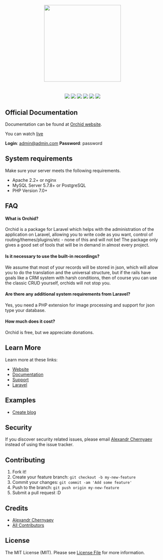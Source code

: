 <p align="center">
<a href="https://github.com/TheOrchid/Platform"><img width="250"  src="https://theorchid.github.io/assets/img/orchid.svg">
</a>
</p>


#

<p align="center">
<a href="https://www.paypal.me/tabuna/10usd"><img src="https://img.shields.io/badge/Donate-PayPal-green.svg"></a>
<a href="https://github.com/chiraggude/awesome-laravel#starter-projects"><img src="https://cdn.rawgit.com/sindresorhus/awesome/d7305f38d29fed78fa85652e3a63e154dd8e8829/media/badge.svg"></a>
<a href="https://styleci.io/repos/73781385"><img src="https://styleci.io/repos/73781385/shield?branch=master"/></a>
<a href="https://packagist.org/packages/orchid/platform"><img src="https://poser.pugx.org/orchid/platform/v/stable"/></a>
<a href="https://packagist.org/packages/orchid/platform"><img src="https://poser.pugx.org/orchid/platform/downloads"/></a>
<a href="https://packagist.org/packages/orchid/platform"><img src="https://poser.pugx.org/orchid/platform/license"/></a>
</p>

## Official Documentation

Documentation can be found at [Orchid website](https://theorchid.github.io/en/docs/).

You can watch [live](http://demo-orchid.tk)

**Login**: admin@admin.com **Password**: password


## System requirements

Make sure your server meets the following requirements.

- Apache 2.2+ or nginx
- MySQL Server 5.7.8+ or PostgreSQL
- PHP Version 7.0+


## FAQ


#### What is Orchid?
Orchid is a package for Laravel which helps with the administration of the application on Laravel, allowing you to write code as you want, control of routing/themes/plugins/etc - none of this and will not be! The package only gives a good set of tools that will be in demand in almost every project.

#### Is it necessary to use the built-in recordings?
We assume that most of your records will be stored in json, which will allow you to do the translation and the universal structure, but if the rails have goals like a CRM system with harsh conditions, then of course you can use the classic CRUD yourself, orchids will not stop you.

#### Are there any additional system requirements from Laravel?
Yes, you need a PHP extension for image processing and support for json type your database.

#### How much does it cost?
Orchid is free, but we appreciate donations.


## Learn More

Learn more at these links:

- [Website](https://theorchid.github.io/)
- [Documentation](https://theorchid.github.io/)
- [Support](https://github.com/TheOrchid/Platform/issues)
- [Laravel](https://laravel.com/)


## Examples
* [Create blog](https://github.com/tabuna/SimpleBlogOrchid)

## Security

If you discover security related issues, please email  [Alexandr Chernyaev](mailto:bliz48rus@gmail.com) instead of using the issue tracker.


## Contributing

1. Fork it!
2. Create your feature branch: `git checkout -b my-new-feature`
3. Commit your changes: `git commit -am 'Add some feature'`
4. Push to the branch: `git push origin my-new-feature`
5. Submit a pull request :D


## Credits

- [Alexandr Chernyaev](https://github.com/tabuna)
- [All Contributors](../../contributors)


## License

The MIT License (MIT). Please see [License File](LICENSE) for more information.
